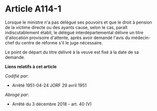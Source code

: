 # Article A114-1

Lorsque le ministre n'a pas délégué ses pouvoirs et que le droit à pension de la victime directe ou des ayants cause, selon
le cas, paraît indiscutablement établi, le délégué interdépartemental délivre un titre d'allocation provisoire d'attente,
après avoir demandé l'avis du médecin-chef du centre de réforme s'il le juge nécessaire.

Le point de départ du titre délivré à la veuve est fixé à la date de sa demande.

**Liens relatifs à cet article**

_Codifié par_:

  - Arrêté 1951-04-24 JORF 29 avril 1951

_Abrogé par_:

  - Arrêté du 3 décembre 2018 - art. 40 (V)
